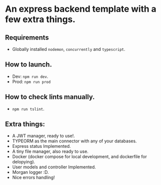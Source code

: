 # An express backend template with a few extra things.

## Requirements
- Globally installed `nodemon`, `concurrently` and `typescript`.

## How to launch.
- Dev: `npm run dev`.
- Prod: `npm run prod`

## How to check lints manually.
- `npm run tslint`.

## Extra things:
- A JWT manager, ready to use!. 
- TYPEORM as the main connector with any of your databases.
- Express status Implemented.
- A tiny file manager, also ready to use.
- Docker (docker compose for local development, and dockerfile for delopying). 
- User models and controller Implemented.
- Morgan logger :D.
- Nice errors handling!
